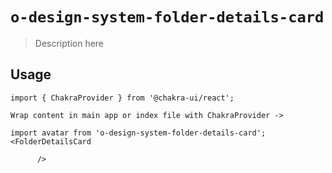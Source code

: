 # `o-design-system-folder-details-card`

> Description here

## Usage

```
import { ChakraProvider } from '@chakra-ui/react';

Wrap content in main app or index file with ChakraProvider ->

import avatar from 'o-design-system-folder-details-card';
<FolderDetailsCard

      />

```
